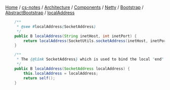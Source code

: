 [Home](https://mengxianbin.github.io) /
[cs-notes](https://mengxianbin.github.io/cs-notes/site) /
[Architecture](https://mengxianbin.github.io/cs-notes/site/Architecture) /
[Components](https://mengxianbin.github.io/cs-notes/site/Architecture/Components) /
[Netty](https://mengxianbin.github.io/cs-notes/site/Architecture/Components/Netty) /
[Bootstrap](https://mengxianbin.github.io/cs-notes/site/Architecture/Components/Netty/Bootstrap) /
[AbstractBootstrap](https://mengxianbin.github.io/cs-notes/site/Architecture/Components/Netty/Bootstrap/AbstractBootstrap) /
[localAddress](https://mengxianbin.github.io/cs-notes/site/Architecture/Components/Netty/Bootstrap/AbstractBootstrap/localAddress)

```java
    /**
     * @see #localAddress(SocketAddress)
     */
    public B localAddress(String inetHost, int inetPort) {
        return localAddress(SocketUtils.socketAddress(inetHost, inetPort));
    }
```

```java
    /**
     * The {@link SocketAddress} which is used to bind the local "end" to.
     */
    public B localAddress(SocketAddress localAddress) {
        this.localAddress = localAddress;
        return self();
    }
```